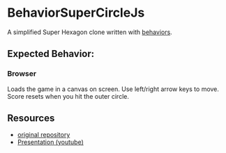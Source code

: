 # BehaviorSuperCircleJs

A simplified Super Hexagon clone written with [behaviors](https://pursuit.purescript.org/packages/purescript-behaviors).

## Expected Behavior:

### Browser

Loads the game in a canvas on screen. Use left/right arrow keys to move. Score resets when you hit the outer circle.

## Resources

- [original repository](https://github.com/i-am-tom/purescript-super-circles)
- [Presentation (youtube)](https://www.youtube.com/watch?v=DWNnPh0o4NE)
